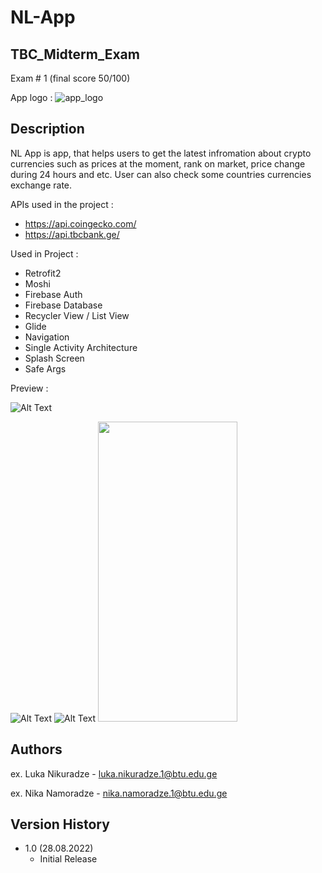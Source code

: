 # NL-App
## TBC_Midterm_Exam
Exam # 1 (final score 50/100)


App logo :
![app_logo](https://user-images.githubusercontent.com/95241918/187089545-0756b496-15ae-4053-870d-d45471c6ec4b.png)


## Description

NL App is app, that helps users to get the latest infromation about crypto currencies such as prices at the moment, rank on market, price change during 24 hours and etc.
User can also check some countries currencies exchange rate. 

APIs used in the project :
  * https://api.coingecko.com/
  * https://api.tbcbank.ge/

Used in Project :
  * Retrofit2
  * Moshi
  * Firebase Auth
  * Firebase Database
  * Recycler View / List View
  * Glide
  * Navigation
  * Single Activity Architecture
  * Splash Screen
  * Safe Args
  
  
  


Preview :


![Alt Text](https://media.giphy.com/media/FvCytE99UDqXvGtY2m/giphy.gif)

![Alt Text](https://media.giphy.com/media/2onhRrnmsRrxpoSjsX/giphy.gif)
![Alt Text](https://media.giphy.com/media/ywwewsdS10UZe1C8i7/giphy.gif)
<img src="https://user-images.githubusercontent.com/95241918/187089626-183921ed-d046-45f4-aac1-20bc35c65e6f.jpg" width="223" height="480"/>

## Authors

ex. Luka Nikuradze - luka.nikuradze.1@btu.edu.ge

ex. Nika Namoradze - nika.namoradze.1@btu.edu.ge


## Version History

* 1.0 (28.08.2022)
    * Initial Release


